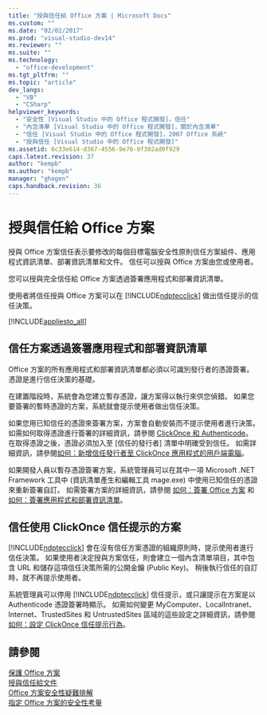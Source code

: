```yaml
---
title: "授與信任給 Office 方案 | Microsoft Docs"
ms.custom: ""
ms.date: "02/02/2017"
ms.prod: "visual-studio-dev14"
ms.reviewer: ""
ms.suite: ""
ms.technology: 
  - "office-development"
ms.tgt_pltfrm: ""
ms.topic: "article"
dev_langs: 
  - "VB"
  - "CSharp"
helpviewer_keywords: 
  - "安全性 [Visual Studio 中的 Office 程式開發]，信任"
  - "內含清單 [Visual Studio 中的 Office 程式開發]，關於內含清單"
  - "信任 [Visual Studio 中的 Office 程式開發]，2007 Office 系統"
  - "授與信任 [Visual Studio 中的 Office 程式開發]"
ms.assetid: 6c33e614-d367-4556-9e76-0f302ad0f929
caps.latest.revision: 37
author: "kempb"
ms.author: "kempb"
manager: "ghogen"
caps.handback.revision: 36
---
```

# 授與信任給 Office 方案
  授與 Office 方案信任表示要修改的每個目標電腦安全性原則信任方案組件、應用程式資訊清單、部署資訊清單和文件。  信任可以授與 Office 方案由您或使用者。  
  
 您可以授與完全信任給 Office 方案透過簽署應用程式和部署資訊清單。  
  
 使用者將信任授與 Office 方案可以在 [!INCLUDE[ndptecclick](../vsto/includes/ndptecclick-md.md)] 做出信任提示的信任決策。  
  
 [!INCLUDE[appliesto_all](../vsto/includes/appliesto-all-md.md)]  
  
##  <a name="Signing"></a> 信任方案透過簽署應用程式和部署資訊清單  
 Office 方案的所有應用程式和部署資訊清單都必須以可識別發行者的憑證簽署。  憑證是進行信任決策的基礎。  
  
 在建置階段時，系統會為您建立暫存憑證，讓方案得以執行來供您偵錯。  如果您要簽署的暫時憑證的方案，系統就會提示使用者做出信任決策。  
  
 如果您用已知信任的憑證來簽署方案，方案會自動安裝而不提示使用者進行決策。  如需如何取得憑證進行簽署的詳細資訊，請參閱 [ClickOnce 和 Authenticode](../deployment/clickonce-and-authenticode.md)。  在取得憑證之後，憑證必須加入至 \[信任的發行者\] 清單中明確受到信任。  如需詳細資訊，請參閱[如何：新增信任發行者至 ClickOnce 應用程式的用戶端電腦](~/deployment/how-to-add-a-trusted-publisher-to-a-client-computer-for-clickonce-applications.md)。  
  
 如果開發人員以暫存憑證簽署方案，系統管理員可以在其中一項 Microsoft .NET Framework 工具中 \(資訊清單產生和編輯工具 mage.exe\) 中使用已知信任的憑證來重新簽署自訂。  如需簽署方案的詳細資訊，請參閱 [如何：簽署 Office 方案](../vsto/how-to-sign-office-solutions.md) 和 [如何：簽署應用程式和部署資訊清單](~/ide/how-to-sign-application-and-deployment-manifests.md)。  
  
##  <a name="TrustPrompt"></a> 信任使用 ClickOnce 信任提示的方案  
 [!INCLUDE[ndptecclick](../vsto/includes/ndptecclick-md.md)] 會在沒有信任方案憑證的組織原則時，提示使用者進行信任決策。  如果使用者決定授與方案信任，則會建立一個內含清單項目，其中包含 URL 和儲存這項信任決策所需的公開金鑰 \(Public Key\)。  稍後執行信任的自訂時，就不再提示使用者。  
  
 系統管理員可以停用 [!INCLUDE[ndptecclick](../vsto/includes/ndptecclick-md.md)] 信任提示，或只讓提示在方案是以 Authenticode 憑證簽署時顯示。  如需如何變更 MyComputer、LocalIntranet、Internet、TrustedSites 和 UntrustedSites 區域的這些設定之詳細資訊，請參閱 [如何：設定 ClickOnce 信任提示行為](~/deployment/how-to-configure-the-clickonce-trust-prompt-behavior.md)。  
  
## 請參閱  
 [保護 Office 方案](../vsto/securing-office-solutions.md)   
 [授與信任給文件](../vsto/granting-trust-to-documents.md)   
 [Office 方案安全性疑難排解](../vsto/troubleshooting-office-solution-security.md)   
 [指定 Office 方案的安全性考量](../vsto/specific-security-considerations-for-office-solutions.md)  
  
  